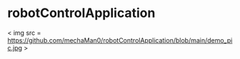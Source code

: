 # robotControlApplication

< img src = https://github.com/mechaMan0/robotControlApplication/blob/main/demo_pic.jpg >
